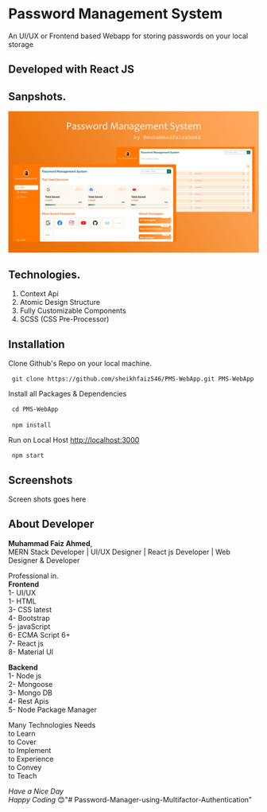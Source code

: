 
# Password Management System

An UI/UX or Frontend based Webapp for storing passwords on your local storage


## Developed with React JS  
## Sanpshots.
![thumbnail](./public/Assets/Images/thumbnail.jpg)

## Technologies.

1. Context Api 
2. Atomic Design Structure
3. Fully Customizable Components
4. SCSS (CSS Pre-Processor)

## Installation

Clone Github's Repo on your local machine.

```
 git clone https://github.com/sheikhfaiz546/PMS-WebApp.git PMS-WebApp 
```
Install all Packages & Dependencies
```
 cd PMS-WebApp 
 
 npm install
```
Run on Local Host [http://localhost:3000](http://localhost:3000)
```
 npm start
```

## Screenshots 

Screen shots goes here

## About Developer

**Muhammad Faiz Ahmed**,\
MERN Stack Developer | UI/UX Designer |
React js Developer | Web Designer & Developer 


Professional in.\
**Frontend**\
1- UI/UX\
1- HTML\
3- CSS latest\
4- Bootstrap\
5- javaScript\
6- ECMA Script 6+\
7- React js\
8- Material UI

**Backend**\
1- Node js\
2- Mongoose\
3- Mongo DB\
4- Rest Apis\
5- Node Package Manager

Many Technologies Needs \
to Learn\
to Cover\
to Implement\
to Experience\
to Convey\
to Teach

*Have a Nice Day\
Happy Coding* 😊"# Password-Manager-using-Multifactor-Authentication" 
